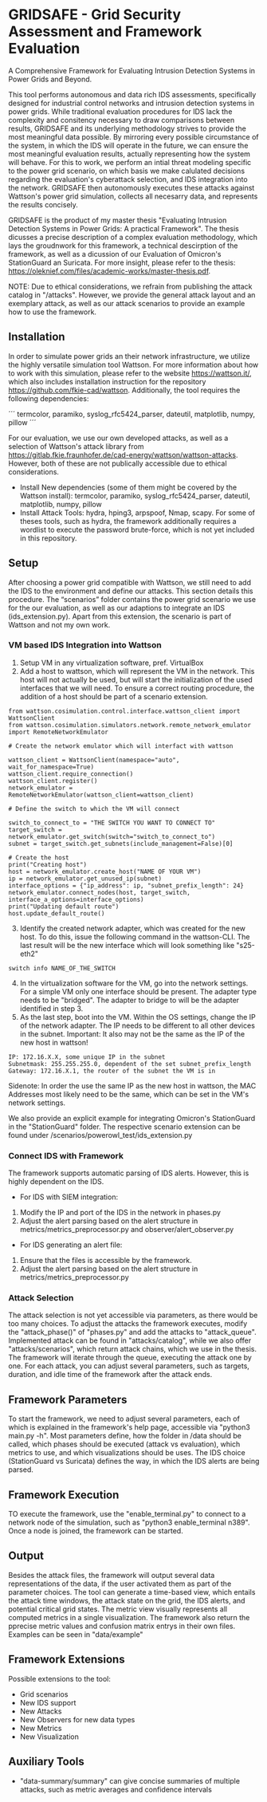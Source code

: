 # GRIDSAFE - Grid Security Assessment and Framework Evaluation

A Comprehensive Framework for Evaluating Intrusion Detection Systems in Power Grids and Beyond.

This tool performs autonomous and data rich IDS assessments, specifically designed for industrial control networks and intrusion detection systems in power grids. While traditional evaluation procedures for IDS lack the complexity and consitency necessary to draw comparisons between results, GRIDSAFE and its underlying methodology strives to provide the most meaningful data possible. By mirroring every possible circumstance of the system, in which the IDS will operate in the future, we can ensure the most meaningful evaluation results, actually representing how the system will behave. For this to work, we perform an intial threat modeling specific to the power grid scenario, on which basis we make calulated decisions regarding the evaluation's cyberattack selection, and IDS integration into the network. GRIDSAFE then autonomously executes these attacks against Wattson's power grid simulation, collects all necesarry data, and represents the results concisely. 

GRIDSAFE is the product of my master thesis "Evaluating Intrusion Detection Systems in Power Grids: A practical Framework". The thesis dicusses a precise description of a complex evaluation methodology, which lays the groudnwork for this framework, a technical descirption of the framework, as well as a dicussion of our Evaluation of Omicron's StationGuard an Suricata. For more insight, please refer to the thesis: https://oleknief.com/files/academic-works/master-thesis.pdf.

NOTE: Due to ethical considerations, we refrain from publishing the attack catalog in "/attacks". However, we provide the general attack layout and an exemplary attack, as well as our attack scenarios to provide an example how to use the framework.


## Installation

In order to simulate power grids an their network infrastructure, we utilize the highly versatile simulation tool Wattson. For more information about how to work with this simulation, please refer to the website https://wattson.it/, which also includes installation instruction for the repository https://github.com/fkie-cad/wattson. Additionally, the tool requires the following dependencies: 

´´´
termcolor, paramiko, syslog_rfc5424_parser, dateutil, matplotlib, numpy, pillow
´´´

For our evaluation, we use our own developed attacks, as well as a selection of Wattson's attack library from https://gitlab.fkie.fraunhofer.de/cad-energy/wattson/wattson-attacks. However, both of these are not publically accessible due to ethical considerations.

- Install New dependencies (some of them might be covered by the Wattson install): termcolor, paramiko, syslog_rfc5424_parser, dateutil, matplotlib, numpy, pillow
- Install Attack Tools: hydra, hping3, arpspoof, Nmap, scapy. For some of theses tools, such as hydra, the framework additionally requires a wordlist to execute the password brute-force, which is not yet included in this repository.  

## Setup

After choosing a power grid compatible with Wattson, we still need to add the IDS to the environment and define our attacks. This section details this procedure. The “scenarios” folder contains the power grid scenario we use for the our evaluation, as well as our adaptions to integrate an IDS (ids_extension.py). Apart from this extension, the scenario is part of Wattson and not my own work.


### VM based IDS Integration into Wattson 

1. Setup VM in any virtualization software, pref. VirtualBox
2. Add a host to wattson, which will represent the VM in the network. This host will not actually be used, but will start the initialization of the used interfaces that we will need. To ensure a correct routing procedure, the addition of a host should be part of a scenario extension. 

```{python}
from wattson.cosimulation.control.interface.wattson_client import WattsonClient
from wattson.cosimulation.simulators.network.remote_network_emulator import RemoteNetworkEmulator

# Create the network emulator which will interfact with wattson

wattson_client = WattsonClient(namespace="auto", wait_for_namespace=True)
wattson_client.require_connection()
wattson_client.register()
network_emulator = RemoteNetworkEmulator(wattson_client=wattson_client)

# Define the switch to which the VM will connect

switch_to_connect_to = "THE SWITCH YOU WANT TO CONNECT TO"
target_switch = network_emulator.get_switch(switch="switch_to_connect_to")
subnet = target_switch.get_subnets(include_management=False)[0]

# Create the host
print("Creating host")
host = network_emulator.create_host("NAME OF YOUR VM")
ip = network_emulator.get_unused_ip(subnet)
interface_options = {"ip_address": ip, "subnet_prefix_length": 24}
network_emulator.connect_nodes(host, target_switch, interface_a_options=interface_options)
print("Updating default route")
host.update_default_route()

```
3. Identify the created network adapter, which was created for the new host. To do this, issue the following command in the wattson-CLI. The last result will be the new interface which will look something like "s25-eth2"

```
switch info NAME_OF_THE_SWITCH
```
4. In the virtualization software for the VM, go into the network settings. For a simple VM only one interface should be present. The adapter type needs to be "bridged". The adapter to bridge to will be the adapter identified in step 3.
5. As the last step, boot into the VM. Within the OS settings, change the IP of the network adapter. The IP needs to be different to all other devices in the subnet. Important: It also may not be the same as the IP of the new host in wattson!

```
IP: 172.16.X.X, some unique IP in the subnet
Subnetmask: 255.255.255.0, dependent of the set subnet_prefix_length
Gateway: 172.16.X.1, the router of the subnet the VM is in
```
Sidenote: In order the use the same IP as the new host in wattson, the MAC Addresses most likely need to be the same, which can be set in the VM's network settings.

We also provide an explicit example for integrating Omicron's StationGuard in the "StationGuard" folder. The respective scenario extension can be found under /scenarios/powerowl_test/ids_extension.py

### Connect IDS with Framework

The framework supports automatic parsing of IDS alerts. However, this is highly dependent on the IDS.

- For IDS with SIEM integration:
1. Modify the IP and port of the IDS in the network in phases.py
2. Adjust the alert parsing based on the alert structure in metrics/metrics_preprocessor.py and observer/alert_observer.py

- For IDS generating an alert file:
1. Ensure that the files is accessible by the framework.
2. Adjust the alert parsing based on the alert structure in metrics/metrics_preprocessor.py


### Attack Selection

The attack selection is not yet accessible via parameters, as there would be too many choices. To adjust the attacks the framework executes, modify the "attack_phase()" of "phases.py" and add the attacks to "attack_queue". Implemented attack can be found in "attacks/catalog", while we also offer "attacks/scenarios", which return attack chains, which we use in the thesis. The framework will iterate through the queue, executing the attack one by one. For each attack, you can adjust several parameters, such as targets, duration, and idle time of the framework after the attack ends.


## Framework Parameters

To start the framework, we need to adjust several parameters, each of which is explained in the framework's help page, accessible via "python3 main.py -h".
Most parameters define, how the folder in /data should be called, which phases should be executed (attack vs evaluation), which metrics to use, and which visualizations should be uses. The IDS choice (StationGuard vs Suricata) defines the way, in which the IDS alerts are being parsed.

## Framework Execution

TO execute the framework, use the "enable_terminal.py" to connect to a network node of the simulation, such as "python3 enable_terminal n389". Once a node is joined, the framework can be started.

## Output

Besides the attack files, the framework will output several data representations of the data, if the user activated them as part of the parameter choices. The tool can generate a time-based view, which entails the attack time windows, the attack state on the grid, the IDS alerts, and potential critical grid states. The metric view visually represents all computed metrics in a single visualization. The framework also return the pprecise metric values and confusion matrix entrys in their own files. Examples can be seen in "data/example"

## Framework Extensions

Possible extensions to the tool:

- Grid scenarios
- New IDS support
- New Attacks
- New Observers for new data types
- New Metrics 
- New Visualization

## Auxiliary Tools

- "data-summary/summary" can give concise summaries of multiple attacks, such as metric averages and confidence intervals